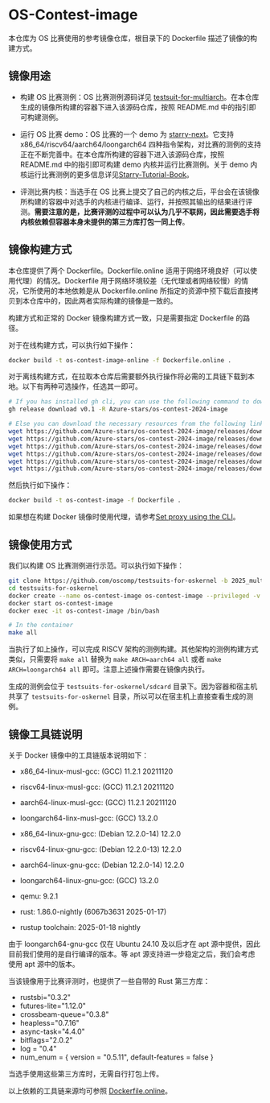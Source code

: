 # OS-Contest-image

本仓库为 OS 比赛使用的参考镜像仓库，根目录下的 Dockerfile 描述了镜像的构建方式。

## 镜像用途

- 构建 OS 比赛测例：OS 比赛测例源码详见 [testsuit-for-multiarch](https://github.com/oscomp/testsuits-for-oskernel/tree/2025_multiarch)。在本仓库生成的镜像所构建的容器下进入该源码仓库，按照 README.md 中的指引即可构建测例。

- 运行 OS 比赛 demo：OS 比赛的一个 demo 为 [starry-next](https://github.com/oscomp/starry-next)。它支持 x86_64/riscv64/aarch64/loongarch64 四种指令架构，对比赛的测例的支持正在不断完善中。在本仓库所构建的容器下进入该源码仓库，按照 README.md 中的指引即可构建 demo 内核并运行比赛测例。关于 demo 内核运行比赛测例的更多信息详见[Starry-Tutorial-Book](https://azure-stars.github.io/Starry-Tutorial-Book/ch01-04.html)。

- 评测比赛内核：当选手在 OS 比赛上提交了自己的内核之后，平台会在该镜像所构建的容器中对选手的内核进行编译、运行，并按照其输出的结果进行评测。**需要注意的是，比赛评测的过程中可以认为几乎不联网，因此需要选手将内核依赖但容器本身未提供的第三方库打包一同上传**。

## 镜像构建方式

本仓库提供了两个 Dockerfile。Dockerfile.online 适用于网络环境良好（可以使用代理）的情况。Dockerfile 用于网络环境较差（无代理或者网络较慢）的情况，它所使用的本地依赖是从 Dockerfile.online 所指定的资源中预下载后直接拷贝到本仓库中的，因此两者实际构建的镜像是一致的。

构建方式和正常的 Docker 镜像构建方式一致，只是需要指定 Dockerfile 的路径。

对于在线构建方式，可以执行如下操作：
```bash
docker build -t os-contest-image-online -f Dockerfile.online .
```

对于离线构建方式，在拉取本仓库后需要额外执行操作将必需的工具链下载到本地。以下有两种可选操作，任选其一即可。
```bash
# If you has installed gh cli, you can use the following command to download the necessary resources.
gh release download v0.1 -R Azure-stars/os-contest-2024-image

# Else you can download the necessary resources from the following link.
wget https://github.com/Azure-stars/os-contest-2024-image/releases/download/v0.1/aarch64-linux-musl-cross.tgz
wget https://github.com/Azure-stars/os-contest-2024-image/releases/download/v0.1/gcc-13.2.0-loongarch64-linux-gnu.tgz
wget https://github.com/Azure-stars/os-contest-2024-image/releases/download/v0.1/loongarch64-linux-musl-cross.tgz
wget https://github.com/Azure-stars/os-contest-2024-image/releases/download/v0.1/qemu-9.2.1.tar.xz
wget https://github.com/Azure-stars/os-contest-2024-image/releases/download/v0.1/riscv64-linux-musl-cross.tgz
wget https://github.com/Azure-stars/os-contest-2024-image/releases/download/v0.1/x86_64-linux-musl-cross.tgz
```

然后执行如下操作：
```bash
docker build -t os-contest-image -f Dockerfile .
```

如果想在构建 Docker 镜像时使用代理，请参考[Set proxy using the CLI](https://docs.docker.com/engine/cli/proxy/#set-proxy-using-the-cli)。

## 镜像使用方式
我们以构建 OS 比赛测例进行示范。可以执行如下操作：

```bash
git clone https://github.com/oscomp/testsuits-for-oskernel -b 2025_multiarch
cd testsuits-for-oskernel
docker create --name os-contest-image os-contest-image --privileged -v .:/code -w /code os-contest-image sleep inf
docker start os-contest-image
docker exec -it os-contest-image /bin/bash

# In the container
make all
```

当执行了如上操作，可以完成 RISCV 架构的测例构建。其他架构的测例构建方式类似，只需要将 `make all` 替换为 `make ARCH=aarch64 all` 或者 `make ARCH=loongarch64 all` 即可。注意上述操作需要在镜像内执行。

生成的测例会位于 `testsuits-for-oskernel/sdcard` 目录下。因为容器和宿主机共享了 `testsuits-for-oskernel` 目录，所以可以在宿主机上直接查看生成的测例。

## 镜像工具链说明
关于 Docker 镜像中的工具链版本说明如下：

- x86_64-linux-musl-gcc: (GCC) 11.2.1 20211120
- riscv64-linux-musl-gcc: (GCC) 11.2.1 20211120
- aarch64-linux-musl-gcc: (GCC) 11.2.1 20211120
- loongarch64-linx-musl-gcc: (GCC) 13.2.0
- x86_64-linux-gnu-gcc: (Debian 12.2.0-14) 12.2.0
- riscv64-linux-gnu-gcc: (Debian 12.2.0-13) 12.2.0
- aarch64-linux-gnu-gcc: (Debian 12.2.0-14) 12.2.0
- loongarch64-linux-gnu-gcc: (GCC) 13.2.0

- qemu: 9.2.1
- rust: 1.86.0-nightly (6067b3631 2025-01-17)
- rustup toolchain: 2025-01-18 nightly


由于 loongarch64-gnu-gcc 仅在 Ubuntu 24.10 及以后才在 apt 源中提供，因此目前我们使用的是自行编译的版本。等 apt 源支持进一步稳定之后，我们会考虑使用 apt 源中的版本。

当该镜像用于比赛评测时，也提供了一些自带的 Rust 第三方库：
- rustsbi="0.3.2"
- futures-lite="1.12.0"
- crossbeam-queue="0.3.8"
- heapless="0.7.16"
- async-task="4.4.0"
- bitflags="2.0.2"
- log = "0.4"
- num_enum = { version = "0.5.11", default-features = false }

当选手使用这些第三方库时，无需自行打包上传。

以上依赖的工具链来源均可参照 [Dockerfile.online](./Dockerfile.online)。